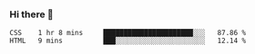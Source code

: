 ### Hi there 👋

<!--START_SECTION:waka-->

```text
CSS    1 hr 8 mins     ██████████████████████░░░   87.86 %
HTML   9 mins          ███░░░░░░░░░░░░░░░░░░░░░░   12.14 %
```

<!--END_SECTION:waka-->
